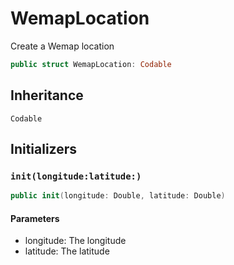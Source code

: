 # WemapLocation

Create a Wemap location

``` swift
public struct WemapLocation: Codable
```

## Inheritance

`Codable`

## Initializers

### `init(longitude:latitude:)`

``` swift
public init(longitude: Double, latitude: Double)
```

#### Parameters

  - longitude: The longitude
  - latitude: The latitude
